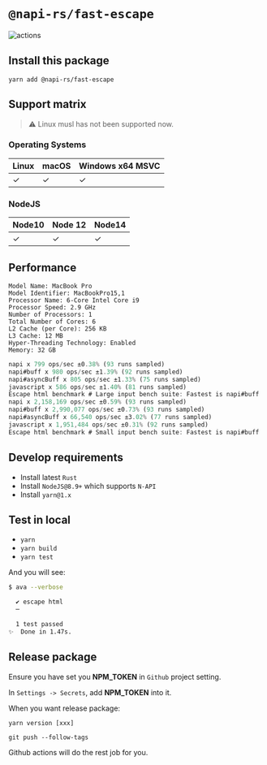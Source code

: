# `@napi-rs/fast-escape`

![actions](https://github.com/napi-rs/fast-escape/workflows/CI/badge.svg)

## Install this package

```
yarn add @napi-rs/fast-escape
```

## Support matrix

> ⚠️ Linux musl has not been supported now.

### Operating Systems

| Linux | macOS | Windows x64 MSVC |
| ----- | ----- | ---------------- |
| ✓     | ✓     | ✓                |

### NodeJS

| Node10 | Node 12 | Node14 |
| ------ | ------- | ------ |
| ✓      | ✓       | ✓      |

## Performance

```
Model Name: MacBook Pro
Model Identifier: MacBookPro15,1
Processor Name: 6-Core Intel Core i9
Processor Speed: 2.9 GHz
Number of Processors: 1
Total Number of Cores: 6
L2 Cache (per Core): 256 KB
L3 Cache: 12 MB
Hyper-Threading Technology: Enabled
Memory: 32 GB
```

```js
napi x 799 ops/sec ±0.38% (93 runs sampled)
napi#buff x 980 ops/sec ±1.39% (92 runs sampled)
napi#asyncBuff x 805 ops/sec ±1.33% (75 runs sampled)
javascript x 586 ops/sec ±1.40% (81 runs sampled)
Escape html benchmark # Large input bench suite: Fastest is napi#buff
napi x 2,158,169 ops/sec ±0.59% (93 runs sampled)
napi#buff x 2,990,077 ops/sec ±0.73% (93 runs sampled)
napi#asyncBuff x 66,540 ops/sec ±3.02% (77 runs sampled)
javascript x 1,951,484 ops/sec ±0.31% (92 runs sampled)
Escape html benchmark # Small input bench suite: Fastest is napi#buff
```

## Develop requirements

- Install latest `Rust`
- Install `NodeJS@8.9+` which supports `N-API`
- Install `yarn@1.x`

## Test in local

- `yarn`
- `yarn build`
- `yarn test`

And you will see:

```bash
$ ava --verbose

  ✔ escape html
  ─

  1 test passed
✨  Done in 1.47s.
```

## Release package

Ensure you have set you **NPM_TOKEN** in `Github` project setting.

In `Settings -> Secrets`, add **NPM_TOKEN** into it.

When you want release package:

```
yarn version [xxx]

git push --follow-tags
```

Github actions will do the rest job for you.
